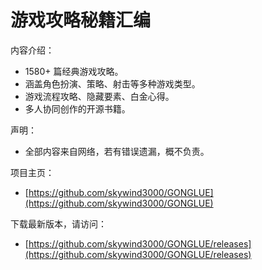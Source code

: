 # 游戏攻略秘籍汇编

内容介绍：

- 1580+ 篇经典游戏攻略。
- 涵盖角色扮演、策略、射击等多种游戏类型。
- 游戏流程攻略、隐藏要素、白金心得。
- 多人协同创作的开源书籍。

声明：

- 全部内容来自网络，若有错误遗漏，概不负责。

项目主页：

- [https://github.com/skywind3000/GONGLUE](https://github.com/skywind3000/GONGLUE)

下载最新版本，请访问：

- [https://github.com/skywind3000/GONGLUE/releases](https://github.com/skywind3000/GONGLUE/releases)


